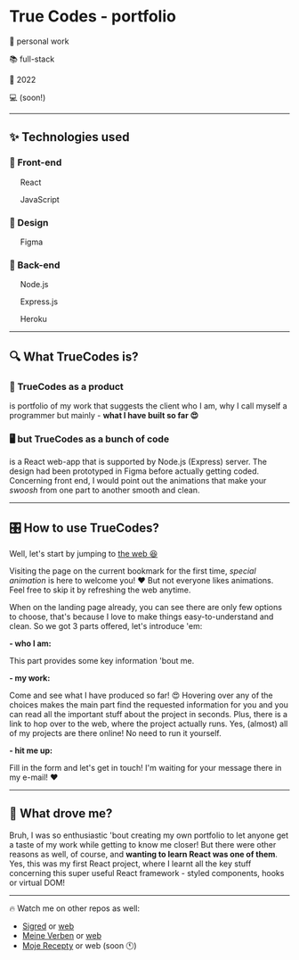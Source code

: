 # True Codes - portfolio

🤝 personal work

📚 full-stack

📅 2022

💻 (soon!)

____

## ✨ Technologies used

### 📱 Front-end

&nbsp;&nbsp;&nbsp;&nbsp; React

&nbsp;&nbsp;&nbsp;&nbsp; JavaScript


### 🎨 Design

&nbsp;&nbsp;&nbsp;&nbsp; Figma


### 🔧 Back-end

&nbsp;&nbsp;&nbsp;&nbsp; Node.js 

&nbsp;&nbsp;&nbsp;&nbsp; Express.js

&nbsp;&nbsp;&nbsp;&nbsp; Heroku

____

##  🔍 What TrueCodes is? 

### 🎁 TrueCodes as a product

is portfolio of my work that suggests the client who I am, why I call myself a programmer but mainly - **what I have built so far 😍**

### 🖥️ but TrueCodes as a bunch of code

is a React web-app that is supported by Node.js (Express) server. The design had been prototyped in Figma before actually getting coded. 
Concerning front end, I would point out the animations that make your *swoosh* from one part to another smooth and clean.  

____

## 🎛️ How to use TrueCodes? 

Well, let's start by jumping to [the web 😆](https://www.truecodes.dev)

Visiting the page on the current bookmark for the first time, *special animation* is here to welcome you! ❤️ But not everyone likes animations. Feel free to skip it by refreshing the web anytime. 

When on the landing page already, you can see there are only few options to choose, that's because I love to make things easy-to-understand and clean. So we got 3 parts offered, let's introduce 'em:

**- who I am:**

This part provides some key information 'bout me.

**- my work:**

Come and see what I have produced so far! 😍 Hovering over any of the choices makes the main part find the requested information for you and you can read all the important stuff about the project in seconds. Plus, there is a link to hop over to the web, where the project actually runs. Yes, (almost) all of my projects are there online! No need to run it yourself.

**- hit me up:**

Fill in the form and let's get in touch! I'm waiting for your message there in my e-mail! ❤️  

___

## 🚀 What drove me? 

Bruh, I was so enthusiastic 'bout creating my own portfolio to let anyone get a taste of my work while getting to know me closer! But there were other reasons as well, of course, and **wanting to learn React was one of them**. Yes, this was my first React project, where I learnt all the key stuff concerning this super useful React framework - styled components, hooks or virtual DOM! 

___

🔥 Watch me on other repos as well:

- [Sigred](https://github.com/TrueCodes1/sigred_public.git) or [web](https://www.sigred.org)
- [Meine Verben](https://github.com/TrueCodes1/meine_verbs.git) or [web](http://www.meineverben.com)
- [Moje Recepty](https://github.com/TrueCodes1/moje_recepty.git) or web (soon 🕚)

